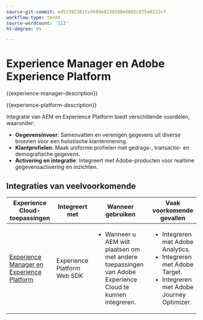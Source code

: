 ```yaml
---
source-git-commit: ed53392381fa568de8230288e6b85c87540222cf
workflow-type: tm+mt
source-wordcount: '113'
ht-degree: 0%

---
```



# Experience Manager en Adobe Experience Platform

{{experience-manager-description}}

{{experience-platform-description}}

Integratie van AEM en Experience Platform biedt verschillende voordelen, waaronder:

+ **Gegevensinvoer**: Samenvatten en verenigen gegevens uit diverse bronnen voor een holistische klantenmening.
+ **Klantprofielen**: Maak uniforme profielen met gedrags-, transactie- en demografische gegevens.
+ **Activering en integratie**: Integreert met Adobe-producten voor realtime gegevensactivering en inzichten.

## Integraties van veelvoorkomende

<table>
    <thead>
        <tr>
            <th>Experience Cloud-toepassingen</th>
            <th>Integreert met</th>
            <th>Wanneer gebruiken</th>
            <th>Vaak voorkomende gevallen</th>
        </tr>
    </thead>
    <tbody>
        <tr>
            <td><a href="https://experienceleague.adobe.com/docs/experience-manager-learn/sites/integrations/experience-platform/web-sdk.html" target="_blank" rel="noreferrer">Experience Manager en Experience Platform</a></td>
            <td>Experience Platform Web SDK</td>
            <td>
                <ul>
                    <li>Wanneer u AEM wilt plaatsen om met andere toepassingen van Adobe Experience Cloud te kunnen integreren.</li>
                </ul>
            </td>
            <td>
                <ul>
                  <li>Integreren met Adobe Analytics.</li>
                  <li>Integreren met Adobe Target.</li>
                  <li>Integreren met Adobe Journey Optimizer.</li>
                </ul>
            </td>
        </tr>        
    </tbody>          
</table>
